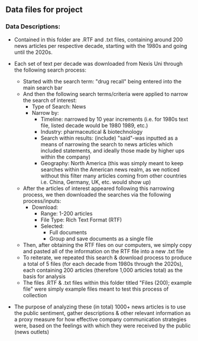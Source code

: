 ## Data files for project

### Data Descriptions:

* Contained in this folder are .RTF and .txt files, containing around 200 news articles per respective decade, starting with the 1980s and going until the 2020s.

* Each set of text per decade was downloaded from Nexis Uni through the following search process:
   * Started with the search term: "drug recall" being entered into the main search bar
   * And then the following search terms/criteria were applied to narrow the search of interest:
     * Type of Search: News
     * Narrow by:
       * Timeline: narrowed by 10 year increments (i.e. for 1980s text file, listed decade would be 1980
         1989, etc.)
       * Industry: pharmaceutical & biotechnology
       * Search within results: (include) "said"-was inputted as a means of narrowing the search to news articles
         which included statements, and ideally those made by higher ups within the company)
       * Geography: North America (this was simply meant to keep searches within the American  news realm, as we noticed without this filter many articles coming from other countries i.e. China, Germany, UK, etc. would show up)
   * After the articles of interest appeared following this narrowing process, we then downloaded the searches via the following process/inputs:
     * Download: 
       * Range: 1-200 articles
       * File Type: Rich Text Format (RTF)
       * Selected:
         * Full documents
         * Group and save documents as a single file
   * Then, after obtaining the RTF files on our computers, we simply copy and pasted all of the information on the RTF file into a new .txt file
   * To reiterate, we repeated this search & download process to produce a total of 5 files (for each decade from 1980s through the 2020s), each containing 200 articles (therefore 1,000 articles total) as the basis for analysis
  * The files .RTF & .txt files within this folder titled "Files (200); example file" were simply example files meant to test this process of collection

* The purpose of analyzing these (in total) 1000+ news articles is to use the public sentiment, gather descriptions & other relevant information as a proxy measure for how effective company communication strategies were, based on the feelings with which they were received by the public (news outlets)
